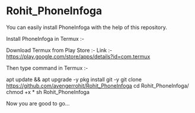 # Rohit_PhoneInfoga
You can easily install PhoneInfoga with the help of this repository.

Install PhoneInfoga in Termux :-

Download Termux from Play Store :-
Link :- https://play.google.com/store/apps/details?id=com.termux

Then type command in Termux :-

apt update && apt upgrade -y
pkg install git -y
git clone https://github.com/avengerrohit/Rohit_PhoneInfoga
cd Rohit_PhoneInfoga/
chmod +x *
sh Rohit_PhoneInfoga

Now you are good to go...
